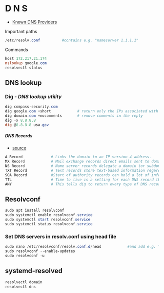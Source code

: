 # D N S

- [Known DNS Providers](https://kb.adguard.com/en/general/dns-providers)

Important paths
````powershell
/etc/resolv.conf          #contains e.g. "nameserver 1.1.1.1"
````

Commands
````powershell
host 172.217.21.174
nslookup google.com
resolvectl status
````

## DNS lookup

### Dig - _DNS lookup utility_
````powershell
dig compass-security.com
dig google.com +short            # return only the IPs associated with a domain
dig domain.com +nocomments       # remove comments in the reply
dig -x 8.8.8.8
dig @8.8.8.8 usa.gov
````
##### DNS Records
- [source](https://www.howtogeek.com/663056/how-to-use-the-dig-command-on-linux/)
````powershell
A Record             # Links the domain to an IP version 4 address.
MX Record            # Mail exchange records direct emails sent to domains to the correct mail server.
NS Record            # Name server records delegate a domain (or subdomain) to a set of DNS servers.
TXT Record           # Text records store text-based information regarding the domain. Typically, they might be used to suppress spoofed or forged email.
SOA Record           #Start of authority records can hold a lot of information about the domain. Here, you can find the primary name server, the responsible party, a timestamp for changes, the frequency of zone refreshes, and a series of time limits for retries and abandons.
TTL                  # Time to live is a setting for each DNS record that specifies how long a DNS precursor server is allowed to cache each DNS query. When that time expires, the data must be refreshed for subsequent requests.
ANY                  # This tells dig to return every type of DNS record it can.
````

## Resolvconf
````powershell
sudo apt install resolvconf
sudo systemctl enable resolvconf.service
sudo systemctl start resolvconf.service
sudo systemctl status resolvconf.service
````
### Set DNS servers in resolv.conf using head file
````powershell
sudo nano /etc/resolvconf/resolv.conf.d/head            #and add e.g. "nameserver 1.1.1.1"
sudo resolvconf --enable-updates
sudo resolvconf -u
````

## systemd-resolved
````powershell
resolvectl domain
resolvectl dns
````
